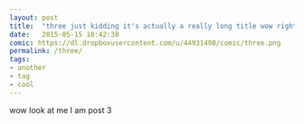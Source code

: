 ```yaml
---
layout: post
title:  "three just kidding it's actually a really long title wow right so many words"
date:   2015-05-15 10:42:38
comic: https://dl.dropboxusercontent.com/u/44931498/comic/three.png
permalink: /three/
tags:
- another
- tag
- cool
---
```

wow look at me I am post 3
